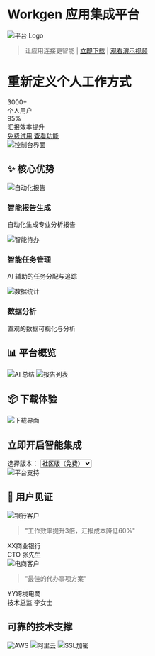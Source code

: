 # Workgen 应用集成平台

![平台 Logo](assets/images/logo.png)

> 让应用连接更智能 | [立即下载](#download) | [观看演示视频](https://demo.workgen.com)

<div class="hero-section">
  <div class="hero-content">
    <h1>重新定义个人工作方式</h1>
    <div class="stats">
      <div class="stat-item">
        <div class="stat-number">3000+</div>
        <div class="stat-label">个人用户</div>
      </div>
      <div class="stat-item">
        <div class="stat-number">95%</div>
        <div class="stat-label">汇报效率提升</div>
      </div>
    </div>
    <div class="cta-buttons">
      <a href="#download" class="primary-btn">免费试用</a>
      <a href="#features" class="secondary-btn">查看功能</a>
    </div>
  </div>
  <img src="assets/preview/dashboard.png" alt="控制台界面" class="hero-image">
</div>

## ✨ 核心优势
<div class="feature-grid">
  <div class="feature-card">
    <img src="assets/preview/automation-report-generation.jpg" alt="自动化报告" class="feature-icon">
    <h3>智能报告生成</h3>
    <p>自动化生成专业分析报告</p>
  </div>
  <div class="feature-card">
    <img src="assets/preview/smart-todo.jpg" alt="智能待办" class="feature-icon">
    <h3>智能任务管理</h3>
    <p>AI 辅助的任务分配与追踪</p>
  </div>
  <div class="feature-card">
    <img src="assets/preview/statistics.jpg" alt="数据统计" class="feature-icon">
    <h3>数据分析</h3>
    <p>直观的数据可视化与分析</p>
  </div>
</div>

## 📊 平台概览
<div class="platform-overview">
  <img src="assets/preview/ai_summary.jpg" alt="AI 总结" class="overview-image">
  <img src="assets/preview/report-list.jpg" alt="报告列表" class="overview-image">
</div>

## 📦 下载体验
<div class="download-cta">
  <img src="assets/images/dashboard.png" alt="下载界面" class="screenshot">
  <div class="download-options">
    <h2>立即开启智能集成</h2>
    <div class="version-selector">
      <label>选择版本：</label>
      <select>
        <option>社区版（免费）</option>
        <option>专业版</option>
        <option>企业版</option>
      </select>
    </div>
    <div class="platform-badges">
      <img src="assets/preview/fallback.png" alt="平台支持" class="platform-logo">
    </div>
  </div>
</div>

## 📌 用户见证
<div class="testimonials">
  <div class="testimonial-card">
    <img src="assets/client-bank.png" alt="银行客户" class="client-logo">
    <blockquote>
      "工作效率提升3倍，汇报成本降低60%"
    </blockquote>
    <div class="client-info">
      <div class="client-name">XX商业银行</div>
      <div class="client-title">CTO 张先生</div>
    </div>
  </div>
  <div class="testimonial-card">
    <img src="assets/client-ecommerce.png" alt="电商客户" class="client-logo">
    <blockquote>
      "最佳的代办事项方案"
    </blockquote>
    <div class="client-info">
      <div class="client-name">YY跨境电商</div>
      <div class="client-title">技术总监 李女士</div>
    </div>
  </div>
</div>

<div class="tech-stack">
  <h2>可靠的技术支撑</h2>
  <div class="tech-logos">
    <img src="assets/tech-aws.png" alt="AWS" class="tech-logo">
    <img src="assets/tech-aliyun.png" alt="阿里云" class="tech-logo">
    <img src="assets/tech-ssl.png" alt="SSL加密" class="tech-logo">
  </div>
</div>